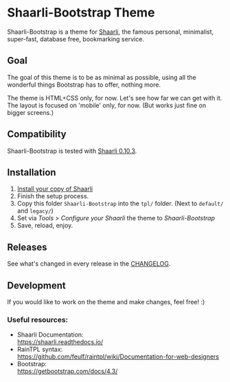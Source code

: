 Shaarli-Bootstrap Theme
=======================

Shaarli-Bootstrap is a theme for [Shaarli](https://github.com/shaarli/Shaarli), the famous personal, minimalist, super-fast, database free, bookmarking service.


## Goal
The goal of this theme is to be as minimal as possible, using all the wonderful things Bootstrap has to offer, nothing more.

The theme is HTML+CSS only, for now. Let's see how far we can get with it.
The layout is focused on 'mobile' only, for now. (But works just fine on bigger screens.)


## Compatibility
Shaarli-Bootstrap is tested with [Shaarli 0.10.3](https://github.com/shaarli/Shaarli/releases/tag/v0.10.3).


## Installation
1. [Install your copy of Shaarli](https://shaarli.readthedocs.io/en/master/Download-and-Installation/)
2. Finish the setup process.
3. Copy this folder `Shaarli-Bootstrap` into the `tpl/` folder. (Next to `default/` and `legacy/`)
4. Set via *Tools* > *Configure your Shaarli* the theme to *Shaarli-Bootstrap*
5. Save, reload, enjoy.


## Releases
See what's changed in every release in the [CHANGELOG](CHANGELOG.md).


## Development
If you would like to work on the theme and make changes, feel free! :)

### Useful resources:
- Shaarli Documentation:  
  <https://shaarli.readthedocs.io/>
- RainTPL syntax:  
  <https://github.com/feulf/raintpl/wiki/Documentation-for-web-designers>
- Bootstrap:  
  <https://getbootstrap.com/docs/4.3/>
